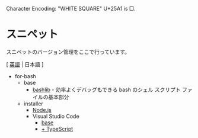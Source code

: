 ﻿Character Encoding: "WHITE SQUARE" U+25A1 is □.

# スニペット

スニペットのバージョン管理をここで行っています。

[ [英語](README.md) | 日本語 ]

- for-bash
	- base
		- [bashlib](for-bash/base/bashlib/Example_without_inc.sh) - 効率よくデバッグもできる bash のシェル スクリプト ファイルの基本部分
	- installer
		- [Node.js](for-bash/installer/Node_js/install_Node_js.sh)
		- Visual Studio Code
			- [base](for-bash\installer\VisualStudioCode\base\install_VisualStudioCode.sh)
			- [+ TypeScript](for-bash\installer\VisualStudioCode\TypeScript\install_TypeScript_VSCode.sh)

